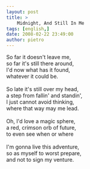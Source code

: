 ```yaml
---
layout: post
title: >
    Midnight, And Still In Me
tags: [english,]
date: 2008-02-22 23:49:00
author: pietro
---
```

So far it doesn't leave me,<br/>so far it's still there around,<br/>I'd now what has it found,<br/>whatever it could be.<br/><br/>So late it's still over my head,<br/>a step from fallin' and standin',<br/>I just cannot avoid thinking,<br/>where that way may me lead.<br/><br/>Oh, I'd love a magic sphere,<br/>a red, crimson orb of future,<br/>to even see when or where<br/><br/>I'm gonna live this adventure,<br/>so as myself to worst prepare,<br/>and not to sign my venture.
